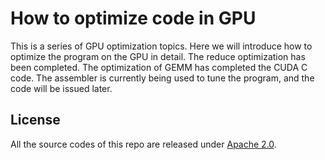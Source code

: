 # How to optimize code in GPU
This is a series of GPU optimization topics. Here we will introduce  how to optimize the program on the GPU in detail. The reduce optimization has been completed. The optimization of GEMM has completed the CUDA C code. The assembler is currently being used to tune the program, and the code will be issued later.

## License
All the source codes of this repo are released under [Apache 2.0](http://www.apache.org/licenses/LICENSE-2.0).
